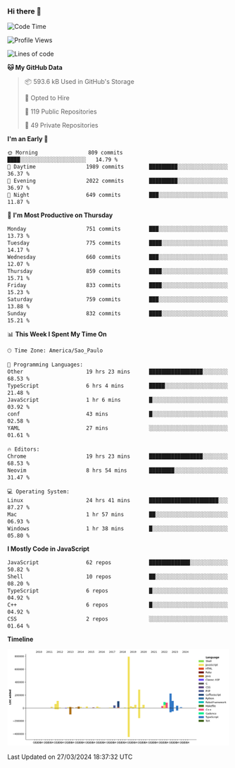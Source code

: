 ### Hi there 👋

<!--START_SECTION:waka-->
![Code Time](http://img.shields.io/badge/Code%20Time-5%2C795%20hrs%203%20mins-blue)

![Profile Views](http://img.shields.io/badge/Profile%20Views-2-blue)

![Lines of code](https://img.shields.io/badge/From%20Hello%20World%20I%27ve%20Written-2.3%20million%20lines%20of%20code-blue)

**🐱 My GitHub Data** 

> 📦 593.6 kB Used in GitHub's Storage 
 > 
> 💼 Opted to Hire
 > 
> 📜 119 Public Repositories 
 > 
> 🔑 49 Private Repositories 
 > 
**I'm an Early 🐤** 

```text
🌞 Morning                809 commits         ████░░░░░░░░░░░░░░░░░░░░░   14.79 % 
🌆 Daytime                1989 commits        █████████░░░░░░░░░░░░░░░░   36.37 % 
🌃 Evening                2022 commits        █████████░░░░░░░░░░░░░░░░   36.97 % 
🌙 Night                  649 commits         ███░░░░░░░░░░░░░░░░░░░░░░   11.87 % 
```
📅 **I'm Most Productive on Thursday** 

```text
Monday                   751 commits         ███░░░░░░░░░░░░░░░░░░░░░░   13.73 % 
Tuesday                  775 commits         ████░░░░░░░░░░░░░░░░░░░░░   14.17 % 
Wednesday                660 commits         ███░░░░░░░░░░░░░░░░░░░░░░   12.07 % 
Thursday                 859 commits         ████░░░░░░░░░░░░░░░░░░░░░   15.71 % 
Friday                   833 commits         ████░░░░░░░░░░░░░░░░░░░░░   15.23 % 
Saturday                 759 commits         ███░░░░░░░░░░░░░░░░░░░░░░   13.88 % 
Sunday                   832 commits         ████░░░░░░░░░░░░░░░░░░░░░   15.21 % 
```


📊 **This Week I Spent My Time On** 

```text
🕑︎ Time Zone: America/Sao_Paulo

💬 Programming Languages: 
Other                    19 hrs 23 mins      █████████████████░░░░░░░░   68.53 % 
TypeScript               6 hrs 4 mins        █████░░░░░░░░░░░░░░░░░░░░   21.48 % 
JavaScript               1 hr 6 mins         █░░░░░░░░░░░░░░░░░░░░░░░░   03.92 % 
conf                     43 mins             █░░░░░░░░░░░░░░░░░░░░░░░░   02.58 % 
YAML                     27 mins             ░░░░░░░░░░░░░░░░░░░░░░░░░   01.61 % 

🔥 Editors: 
Chrome                   19 hrs 23 mins      █████████████████░░░░░░░░   68.53 % 
Neovim                   8 hrs 54 mins       ████████░░░░░░░░░░░░░░░░░   31.47 % 

💻 Operating System: 
Linux                    24 hrs 41 mins      ██████████████████████░░░   87.27 % 
Mac                      1 hr 57 mins        ██░░░░░░░░░░░░░░░░░░░░░░░   06.93 % 
Windows                  1 hr 38 mins        █░░░░░░░░░░░░░░░░░░░░░░░░   05.80 % 
```

**I Mostly Code in JavaScript** 

```text
JavaScript               62 repos            █████████████░░░░░░░░░░░░   50.82 % 
Shell                    10 repos            ██░░░░░░░░░░░░░░░░░░░░░░░   08.20 % 
TypeScript               6 repos             █░░░░░░░░░░░░░░░░░░░░░░░░   04.92 % 
C++                      6 repos             █░░░░░░░░░░░░░░░░░░░░░░░░   04.92 % 
CSS                      2 repos             ░░░░░░░░░░░░░░░░░░░░░░░░░   01.64 % 
```



**Timeline**

![Lines of Code chart](https://raw.githubusercontent.com/jampow/jampow/master/assets/bar_graph.png)


 Last Updated on 27/03/2024 18:37:32 UTC
<!--END_SECTION:waka-->
